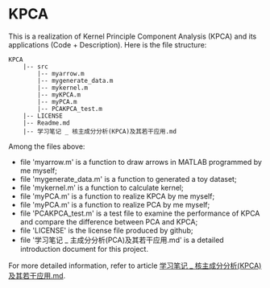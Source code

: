 # KPCA

This is a realization of Kernel Principle Component Analysis (KPCA) and its applications (Code + Description). Here is the file structure:

```
KPCA
    |-- src
        |-- myarrow.m
        |-- mygenerate_data.m
        |-- mykernel.m
        |-- myKPCA.m
        |-- myPCA.m
        |-- PCAKPCA_test.m
    |-- LICENSE
    |-- Readme.md
    |-- 学习笔记 _ 核主成分分析(KPCA)及其若干应用.md
```
Among the files above:
- file 'myarrow.m' is a function to draw arrows in MATLAB programmed by me myself;
- file 'mygenerate_data.m' is a function to generated a toy dataset;
- file 'mykernel.m' is a function to calculate kernel;
- file 'myPCA.m' is a function to realize KPCA by me myself;
- file 'myPCA.m' is a function to realize PCA by me myself;
- file 'PCAKPCA_test.m' is a test file to examine the performance of KPCA and compare the difference between PCA and KPCA;
- file 'LICENSE' is the license file produced by github;
- file '学习笔记 _ 主成分分析(PCA)及其若干应用.md' is a detailed introduction document for this project. 

For more detailed information, refer to article [学习笔记 _ 核主成分分析(KPCA)及其若干应用.md]().
